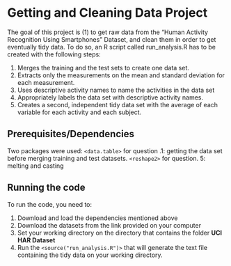 # Getting and Cleaning Data Project

The goal of this project is (1) to get raw data from the “Human Activity Recognition Using Smartphones” Dataset, and clean them in order to get eventually tidy data. To do so, an R script called run_analysis.R has to be created with the following steps:

1.	Merges the training and the test sets to create one data set.
2.	Extracts only the measurements on the mean and standard deviation for each measurement.
3.	Uses descriptive activity names to name the activities in the data set
4.	Appropriately labels the data set with descriptive activity names.
5.	Creates a second, independent tidy data set with the average of each variable for each activity and each subject.

## Prerequisites/Dependencies

Two packages were used:
`<data.table>` for question .1: getting the data set before merging training and test datasets. 
`<reshape2>` for question. 5: melting and casting

## Running the code 

To run the code, you need to:

1. Download and load the dependencies mentioned above
2.	Download the datasets from the link provided on your computer
3.	Set your working directory on the directory that contains the folder **UCI HAR Dataset**
4.	Run the `<source("run_analysis.R")>` that will generate the text file containing the tidy data on your working directory.




